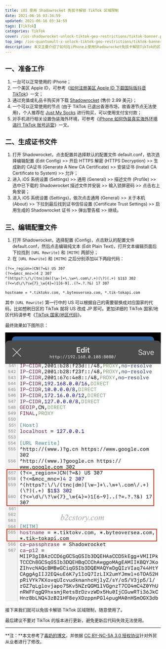 ```yaml
---
title: iOS 使用 Shadowrocket 免拔卡解锁 TikTok 区域限制
date: 2021-06-16 03:34:59
updated: 2021-06-16 03:34:59
tags: [TikTok]
categories: TikTok
cover: /ios-shadowrocket-unlock-tiktok-geo-restrictions/tiktok-banner.png
top_img: /ios-quantumult-x-unlock-tiktok-geo-restrictions/tiktok-banner.png
description: 本文主要介绍了如何在iPhone上使用Shadowrocket免拔卡解锁TikTok的区域限制。
---
```


## 一、准备工作

1. 一台可以正常使用的 iPhone；
2. 一个美区 Apple ID，可参考《[如何注册美区 Apple ID 下载国际版抖音 TikTok](https://b2cstory.com/sign-up-us-apple-id-to-download-tiktok/)》一文；
3. 通过充值或礼品卡购买并下载 [Shadowrocket](https://apps.apple.com/us/app/shadowrocket/id932747118) (售价 2.99 美元)；
4. 一个可以正常使用的节点 (由于 TikTok 已退出香港市场，故香港节点无法使用)，个人推荐在 [Just My Socks](https://justmysocks.net/members/aff.php?aff=16410) 进行购买，可以使用支付宝付款；
5. 对手机进行相关设置伪装海外环境，可参考《[iPhone 如何伪装真实海外环境进行 TikTok 账号运营](https://b2cstory.com/simulate-overseas-environment-with-iphone/)》一文。

## 二、生成证书文件

1. 打开 Shadowrocket，点击配置并选择默认的配置文件 default.conf，依次选择编辑配置 (Edit Config) >> 开启 HTTPS 解密 (HTTPS Decryption) >> 生成新的 CA证书 (Generate A New CA Certificate) >> 安装证书 (Install CA Certificate to System) >> 允许；
2. 进入 iOS 系统设置 (Settings) >> 通用 (General) >> 描述文件 (Profile) >> 选中已下载的 Shadowrocket 描述文件并安装 >> 输入锁屏密码 >> 点击右上角安装；
3. 进入 iOS 系统设置 (Settings)，依次点击通用 (General) >> 关于本机 (About) >> 下拉到最后找到证书信任设置 (Certificate Trust Settings) >> 启用生成的 Shadowrocket 证书 >> 弹出警告框 >> 继续。

## 三、编辑配置文件

1. 打开 Shadowrocket，选择配置 (Config)，点击默认的配置文件 default.conf，然后点击编辑纯文本 (Edit Plain Text)，打开文本编辑页面后下拉找到 `[URL Rewrite]` 和 `[MITM]` 两部分；
2. 在 `[URL Rewrite]` 和 `[MITM]` 之后分别添加以下两段代码：

```
(?<=_region=)CN(?=&) US 307
(?<=&mcc_mnc=)4 2 307
^(https?:\/\/(tnc|dm)[\w-]+\.\w+\.com\/.+)(\?)(.+) $1$3 302
(?<=\d\/\?\w{7}_\w{4}=)1[6-9]..(?=.?.?&) 17 307
```

```
hostname = *.tiktokv.com, *.byteoversea.com, *.tik-tokapi.com
```

其中 `[URL Rewrite]` 第一行中的 US 可以根据自己的需要替换成对应国家的代码，比如想刷日区的 TikTok 就将 US 改成 JP 即可。更加详细的 TikTok 国家/地区代码请参考《[TikTok 国家/地区代码](https://b2cstory.com/tiktok-country-code/)》。

最终效果如下图所示：

![将两段代码添加到对应的位置](/ios-shadowrocket-unlock-tiktok-geo-restrictions/shadowrocket-url-rewrite-and-mitm.jpeg)

接下来我们就可以免拔卡解锁 TikTok 区域限制，随意使用了。

最后建议不要对 TikTok 的版本进行更新，避免更新后代码失效无法使用。

---

**注：**本文参考了[毒奶的博文](https://limbopro.xyz/archives/Shadowrocket-Tiktok.html)，并依据 [CC BY-NC-SA 3.0 授权协议](https://creativecommons.org/licenses/by-nc-sa/3.0/hk/deed.zh)针对外贸从业者进行了修改。
